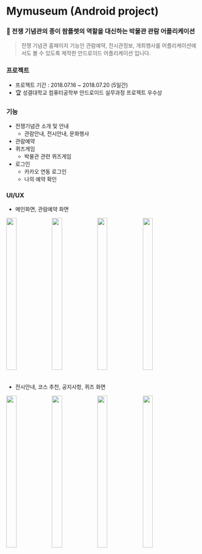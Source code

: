 # Mymuseum (Android project)
### 📱 전쟁 기념관의 종이 팜플렛의 역할을 대신하는 박물관 관람 어플리케이션

> 전쟁 기념관 홈페이지 기능인 관람예약, 전시관정보, 개최행사를 어플리케이션에서도 볼 수 있도록 제작한
  안드로이드 어플리케이션 입니다.
  
### 프로젝트
- 프로젝트 기간 : 2018.07.16 ~ 2018.07.20 (5일간)
- 🏆 성결대학교 컴퓨터공학부 안드로이드 실무과정 프로젝트 우수상
  
### 기능
- 전쟁기념관 소개 및 안내
  + 관람안내, 전시안내, 문화행사
- 관람예약
- 퀴즈게임
  + 박물관 관련 퀴즈게임
- 로그인 
  + 카카오 연동 로그인
  + 나의 예약 확인
  
### UI/UX
- 메인화면, 관람예약 화면
<div>
<img src = "https://user-images.githubusercontent.com/62095517/104909618-7587cf80-59cb-11eb-92fb-ef55b99aaa31.PNG" width="23%" height="400">
<img src = "https://user-images.githubusercontent.com/62095517/104909857-d7483980-59cb-11eb-8a63-ad180be645d2.PNG" width="23%" height="400">
<img src = "https://user-images.githubusercontent.com/62095517/104917131-59d5f680-59d6-11eb-9d77-612b80a81487.PNG" width="23%" height="400">
<img src = "https://user-images.githubusercontent.com/62095517/104917228-7a05b580-59d6-11eb-8bbc-ed957ee412b7.PNG" width="23%" height="400">
 </div>
 <br/>
 
 - 전시안내, 코스 추천, 공지사항, 퀴즈 화면
 <div>
<img src = "https://user-images.githubusercontent.com/62095517/104917284-8c7fef00-59d6-11eb-95d3-4ae82af3c55d.PNG" width="23%" height="400">
<img src = "https://user-images.githubusercontent.com/62095517/104917313-9570c080-59d6-11eb-9434-d9dde4026e10.PNG" width="23%" height="400">
<img src = "https://user-images.githubusercontent.com/62095517/104917340-9e619200-59d6-11eb-9378-56b71a06a924.PNG" width="23%" height="400">
<img src = "https://user-images.githubusercontent.com/62095517/104917374-aa4d5400-59d6-11eb-8025-1a7a865799eb.PNG" width="23%" height="400">
 </div>
  
  
